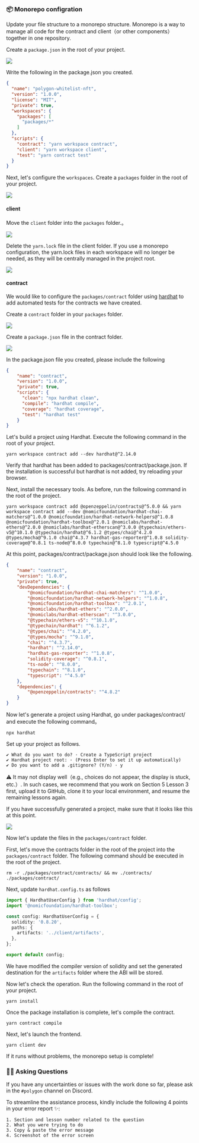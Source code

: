 ### 📦 Monorepo configration

Update your file structure to a monorepo structure. Monorepo is a way to manage all code for the contract and client（or other components）together in one repository.

Create a `package.json` in the root of your project.

![](/public/images/Polygon-Whitelist-NFT/section-5/5_1_1.png)

Write the following in the package.json you created.

```json
{
  "name": "polygon-whitelist-nft",
  "version": "1.0.0",
  "license": "MIT",
  "private": true,
  "workspaces": {
    "packages": [
      "packages/*"
    ]
  },
  "scripts": {
    "contract": "yarn workspace contract",
    "client": "yarn workspace client",
    "test": "yarn contract test"
  }
}

```

Next, let's configure the `workspaces`. Create a `packages` folder in the root of your project.

![](/public/images/Polygon-Whitelist-NFT/section-5/5_1_2.png)

#### client

Move the `client` folder into the `packages` folder.。

![](/public/images/Polygon-Whitelist-NFT/section-5/5_1_3.png)

Delete the `yarn.lock` file in the client folder. If you use a monorepo configuration, the yarn.lock files in each workspace will no longer be needed, as they will be centrally managed in the project root.

![](/public/images/Polygon-Whitelist-NFT/section-5/5_1_4.png)

#### contract

We would like to configure the `packages/contract` folder using [hardhat](https://hardhat.org/) to add automated tests for the contracts we have created.

Create a `contract` folder in your `packages` folder.

![](/public/images/Polygon-Whitelist-NFT/section-5/5_1_5.png)

Create a `package.json` file in the contract folder.

![](/public/images/Polygon-Whitelist-NFT/section-5/5_1_6.png)

In the package.json file you created, please include the following

```json
{
    "name": "contract",
    "version": "1.0.0",
    "private": true,
    "scripts": {
      "clean": "npx hardhat clean",
      "compile": "hardhat compile",
      "coverage": "hardhat coverage",
      "test": "hardhat test"
    }
}
```

Let's build a project using Hardhat. Execute the following command in the root of your project.

```
yarn workspace contract add --dev hardhat@^2.14.0
```

Verify that hardhat has been added to packages/contract/package.json. If the installation is successful but hardhat is not added, try reloading your browser.

Next, install the necessary tools. As before, run the following command in the root of the project.

```
yarn workspace contract add @openzeppelin/contracts@^5.0.0 && yarn workspace contract add --dev @nomicfoundation/hardhat-chai-matchers@^1.0.0 @nomicfoundation/hardhat-network-helpers@^1.0.8 @nomicfoundation/hardhat-toolbox@^2.0.1 @nomiclabs/hardhat-ethers@^2.0.0 @nomiclabs/hardhat-etherscan@^3.0.0 @typechain/ethers-v5@^10.1.0 @typechain/hardhat@^6.1.2 @types/chai@^4.2.0 @types/mocha@^9.1.0 chai@^4.3.7 hardhat-gas-reporter@^1.0.8 solidity-coverage@^0.8.1 ts-node@^8.0.0 typechain@^8.1.0 typescript@^4.5.0
```

At this point, packages/contract/package.json should look like the following.

```json
{
    "name": "contract",
    "version": "1.0.0",
    "private": true,
    "devDependencies": {
        "@nomicfoundation/hardhat-chai-matchers": "^1.0.0",
        "@nomicfoundation/hardhat-network-helpers": "^1.0.8",
        "@nomicfoundation/hardhat-toolbox": "^2.0.1",
        "@nomiclabs/hardhat-ethers": "^2.0.0",
        "@nomiclabs/hardhat-etherscan": "^3.0.0",
        "@typechain/ethers-v5": "^10.1.0",
        "@typechain/hardhat": "^6.1.2",
        "@types/chai": "^4.2.0",
        "@types/mocha": "^9.1.0",
        "chai": "^4.3.7",
        "hardhat": "^2.14.0",
        "hardhat-gas-reporter": "^1.0.8",
        "solidity-coverage": "^0.8.1",
        "ts-node": "^8.0.0",
        "typechain": "^8.1.0",
        "typescript": "^4.5.0"
    },
    "dependencies": {
        "@openzeppelin/contracts": "^4.8.2"
    }
}
```

Now let's generate a project using Hardhat, go under packages/contract/ and execute the following command。

```
npx hardhat
```

Set up your project as follows.

```
✔ What do you want to do? · Create a TypeScript project
✔ Hardhat project root: · (Press Enter to set it up automatically)
✔ Do you want to add a .gitignore? (Y/n) · y
```

⚠️ It may not display well（e.g., choices do not appear, the display is stuck, etc.）. In such cases, we recommend that you work on Section 5 Lesson 3 first, upload it to GitHub, clone it to your local environment, and resume the remaining lessons again.

If you have successfully generated a project, make sure that it looks like this at this point.

![](/public/images/Polygon-Whitelist-NFT/section-5/5_1_7.png)

Now let's update the files in the `packages/contract` folder.

First, let's move the contracts folder in the root of the project into the `packages/contract` folder. The following command should be executed in the root of the project.

```
rm -r ./packages/contract/contracts/ && mv ./contracts/ ./packages/contract/
```

Next, update `hardhat.config.ts` as follows

```typescript
import { HardhatUserConfig } from 'hardhat/config';
import '@nomicfoundation/hardhat-toolbox';

const config: HardhatUserConfig = {
  solidity: '0.8.20',
  paths: {
    artifacts: '../client/artifacts',
  },
};

export default config;

```

We have modified the compiler version of solidity and set the generated destination for the `artifacts` folder where the ABI will be stored.

Now let's check the operation. Run the following command in the root of your project.

```
yarn install
```

Once the package installation is complete, let's compile the contract.

```
yarn contract compile
```

Next, let's launch the frontend.

```
yarn client dev
```

If it runs without problems, the monorepo setup is complete!

### 🙋‍♂️ Asking Questions

If you have any uncertainties or issues with the work done so far, please ask in the `#polygon` channel on Discord.

To streamline the assistance process, kindly include the following 4 points in your error report ✨:

```
1. Section and lesson number related to the question
2. What you were trying to do
3. Copy & paste the error message
4. Screenshot of the error screen
```